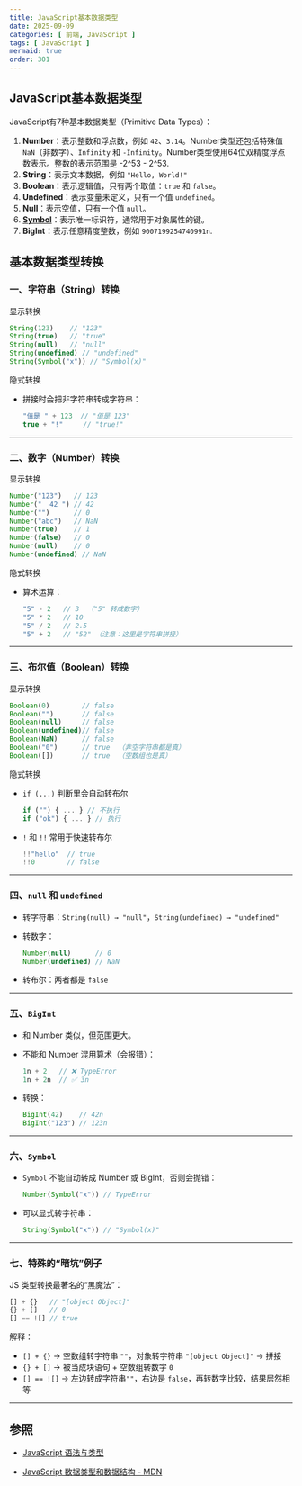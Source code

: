 ```yaml
---
title: JavaScript基本数据类型
date: 2025-09-09
categories: [ 前端, JavaScript ]
tags: [ JavaScript ]
mermaid: true
order: 301
---
```


## JavaScript基本数据类型

JavaScript有7种基本数据类型（Primitive Data Types）：

1. **Number**：表示整数和浮点数，例如 `42`、`3.14`。Number类型还包括特殊值 `NaN`（非数字）、`Infinity` 和 `-Infinity`。Number类型使用64位双精度浮点数表示。整数的表示范围是 -2^53 - 2^53.
2. **String**：表示文本数据，例如 `"Hello, World!"`
3. **Boolean**：表示逻辑值，只有两个取值：`true` 和 `false`。
4. **Undefined**：表示变量未定义，只有一个值 `undefined`。
5. **Null**：表示空值，只有一个值 `null`。
6. [**Symbol**](https://developer.mozilla.org/zh-CN/docs/Web/JavaScript/Reference/Global_Objects/Symbol)：表示唯一标识符，通常用于对象属性的键。
7. **BigInt**：表示任意精度整数，例如 `9007199254740991n`.

## 基本数据类型转换

### 一、字符串（String）转换

显示转换

```js
String(123)    // "123"
String(true)   // "true"
String(null)   // "null"
String(undefined) // "undefined"
String(Symbol("x")) // "Symbol(x)"
```

隐式转换

* 拼接时会把非字符串转成字符串：

  ```js
  "值是 " + 123  // "值是 123"
  true + "!"     // "true!"
  ```

---

### 二、数字（Number）转换

显示转换

```js
Number("123")   // 123
Number("  42 ") // 42
Number("")      // 0
Number("abc")   // NaN
Number(true)    // 1
Number(false)   // 0
Number(null)    // 0
Number(undefined) // NaN
```

隐式转换

* 算术运算：

  ```js
  "5" - 2   // 3  （"5" 转成数字）
  "5" * 2   // 10
  "5" / 2   // 2.5
  "5" + 2   // "52" （注意：这里是字符串拼接）
  ```

---

### 三、布尔值（Boolean）转换

显示转换

```js
Boolean(0)        // false
Boolean("")       // false
Boolean(null)     // false
Boolean(undefined)// false
Boolean(NaN)      // false
Boolean("0")      // true  （非空字符串都是真）
Boolean([])       // true  （空数组也是真）
```

隐式转换

* `if (...)` 判断里会自动转布尔

  ```js
  if ("") { ... } // 不执行
  if ("ok") { ... } // 执行
  ```

* `!` 和 `!!` 常用于快速转布尔

  ```js
  !!"hello"  // true
  !!0        // false
  ```

---

### 四、`null` 和 `undefined`

* 转字符串：`String(null) → "null"`，`String(undefined) → "undefined"`
* 转数字：

  ```js
  Number(null)      // 0
  Number(undefined) // NaN
  ```

* 转布尔：两者都是 `false`

---

### 五、`BigInt`

* 和 Number 类似，但范围更大。
* 不能和 Number 混用算术（会报错）：

  ```js
  1n + 2   // ❌ TypeError
  1n + 2n  // ✅ 3n
  ```

* 转换：

  ```js
  BigInt(42)    // 42n
  BigInt("123") // 123n
  ```

---

### 六、`Symbol`

* `Symbol` 不能自动转成 Number 或 BigInt，否则会抛错：

  ```js
  Number(Symbol("x")) // TypeError
  ```

* 可以显式转字符串：

  ```js
  String(Symbol("x")) // "Symbol(x)"
  ```

---

### 七、特殊的“暗坑”例子

JS 类型转换最著名的“黑魔法”：

```js
[] + {}   // "[object Object]"
{} + []   // 0
[] == ![] // true
```

解释：

* `[] + {}` → 空数组转字符串 `""`，对象转字符串 `"[object Object]"` → 拼接
* `{} + []` → 被当成块语句 + 空数组转数字 `0`
* `[] == ![]` → 左边转成字符串`""`，右边是 `false`，再转数字比较，结果居然相等

---

## 参照

* [JavaScript 语法与类型](https://developer.mozilla.org/zh-CN/docs/Web/JavaScript/Guide/Grammar_and_types)

* [JavaScript 数据类型和数据结构 - MDN](https://developer.mozilla.org/zh-CN/docs/Web/JavaScript/Data_structures)
